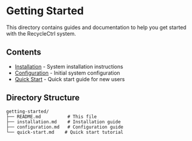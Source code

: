 # Getting Started

This directory contains guides and documentation to help you get started with the RecycleCtrl system.

## Contents

- [Installation](installation.md) - System installation instructions
- [Configuration](configuration.md) - Initial system configuration
- [Quick Start](quick-start.md) - Quick start guide for new users

## Directory Structure
```
getting-started/
├── README.md          # This file
├── installation.md    # Installation guide
├── configuration.md   # Configuration guide
└── quick-start.md    # Quick start tutorial
```
